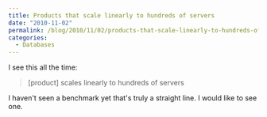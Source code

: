 ```yaml
---
title: Products that scale linearly to hundreds of servers
date: "2010-11-02"
permalink: /blog/2010/11/02/products-that-scale-linearly-to-hundreds-of-servers/
categories:
  - Databases
---
```

I see this all the time:

> [product] scales linearly to hundreds of servers

I haven't seen a benchmark yet that's truly a straight line. I would like to see one.
